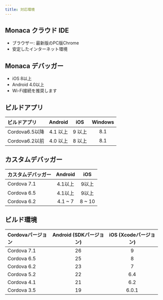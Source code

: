 ```yaml
---
title: 対応環境
---
```


## Monaca クラウド IDE

- ブラウザー: 最新版のPC版Chrome
- 安定したインターネット環境

## Monaca デバッガー

- iOS 8以上
- Android 4.0以上
- Wi-Fi接続を推奨します

## ビルドアプリ

| ビルドアプリ | Android | iOS | Windows|
|:------------|:-------:|:--:|:------:|
| Cordova6.5以降 | 4.1 以上 | 9 以上 | 8.1 |
| Cordova6.2以前 | 4.0 以上 | 8 以上 | 8.1 |

## カスタムデバッガー	

| カスタムデバッガー| Android      | iOS          |
|:-----------|:------------:|:------------:|
| Cordova 7.1 | 4.1以上 | 9以上  |
| Cordova 6.5 | 4.1以上 | 9以上 |
| Cordova 6.2 | 4.1 ~ 7 | 8 ~ 10       |

## ビルド環境

| Cordovaバージョン | Android  (SDKバージョン)| iOS (Xcodeバージョン)|
|:------------|:-------------------:|:--------------------:|
| Cordova 7.1 | 26 | 9 |
| Cordova 6.5 | 25 | 8 |
| Cordova 6.2 | 23 | 7 |
| Cordova 5.2 | 22 | 6.4 |
| Cordova 4.1 | 21 | 6.2 |
| Cordova 3.5 | 19 | 6.0.1 |